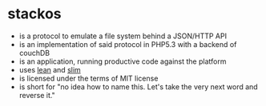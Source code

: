 # stackos
* is a protocol to emulate a file system behind a JSON/HTTP API
* is an implementation of said protocol in PHP5.3 with a backend of couchDB
* is an application, running productive code against the platform
* uses [lean](http://lean.kamundo.de) and [slim](http://slimframework.com)
* is licensed under the terms of MIT license
* is short for "no idea how to name this. Let's take the very next word and reverse it."